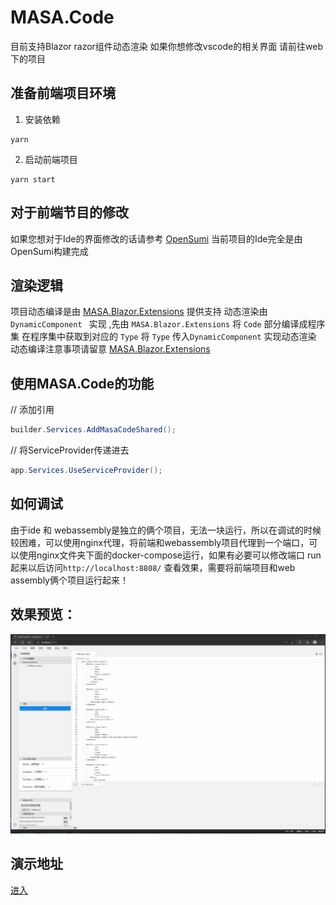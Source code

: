 # MASA.Code

目前支持Blazor razor组件动态渲染
如果你想修改vscode的相关界面 请前往web下的项目 

## 准备前端项目环境

1. 安装依赖

```shell
yarn
```

2. 启动前端项目

```shell
yarn start
```

## 对于前端节目的修改

如果您想对于Ide的界面修改的话请参考 [OpenSumi](https://opensumi.com/zh)
当前项目的Ide完全是由 OpenSumi构建完成

## 渲染逻辑

项目动态编译是由 [MASA.Blazor.Extensions](https://github.com/BlazorComponent/MASA.Blazor.Extensions) 提供支持
动态渲染由 `DynamicComponent ` 实现 ,先由 `MASA.Blazor.Extensions` 将 `Code` 部分编译成程序集 在程序集中获取到对应的 `Type` 将 `Type` 传入`DynamicComponent` 实现动态渲染
动态编译注意事项请留意 [MASA.Blazor.Extensions](https://github.com/BlazorComponent/MASA.Blazor.Extensions)

## 使用MASA.Code的功能

// 添加引用
```csharp
builder.Services.AddMasaCodeShared();
```

// 将ServiceProvider传递进去
```csharp
app.Services.UseServiceProvider();
```

## 如何调试

由于ide 和 webassembly是独立的俩个项目，无法一块运行，所以在调试的时候较困难，可以使用nginx代理，将前端和webassembly项目代理到一个端口，可以使用nginx文件夹下面的docker-compose运行，如果有必要可以修改端口 run起来以后访问`http://localhost:8808/` 查看效果，需要将前端项目和web assembly俩个项目运行起来！

## 效果预览：

![](./img/effectiveness.gif)



## 演示地址

[进入](http://masa.tokengo.top:81/)
